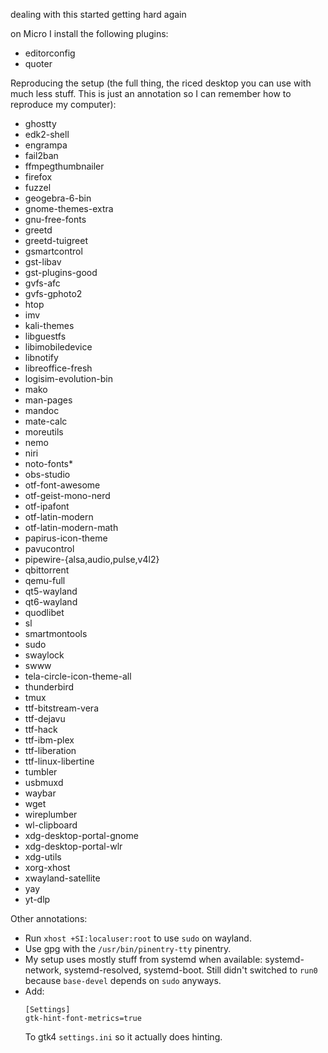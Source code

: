 dealing with this started getting hard again

on Micro I install the following plugins:
- editorconfig  
- quoter  

Reproducing the setup (the full thing, the riced desktop you can use with much
less stuff. This is just an annotation so I can remember how to reproduce my
computer):
- ghostty  
- edk2-shell  
- engrampa  
- fail2ban  
- ffmpegthumbnailer  
- firefox  
- fuzzel  
- geogebra-6-bin  
- gnome-themes-extra  
- gnu-free-fonts  
- greetd  
- greetd-tuigreet  
- gsmartcontrol  
- gst-libav  
- gst-plugins-good  
- gvfs-afc  
- gvfs-gphoto2  
- htop  
- imv  
- kali-themes  
- libguestfs  
- libimobiledevice  
- libnotify  
- libreoffice-fresh  
- logisim-evolution-bin  
- mako  
- man-pages  
- mandoc  
- mate-calc  
- moreutils  
- nemo  
- niri  
- noto-fonts*  
- obs-studio  
- otf-font-awesome  
- otf-geist-mono-nerd  
- otf-ipafont  
- otf-latin-modern  
- otf-latin-modern-math  
- papirus-icon-theme  
- pavucontrol  
- pipewire-{alsa,audio,pulse,v4l2}  
- qbittorrent  
- qemu-full  
- qt5-wayland  
- qt6-wayland  
- quodlibet  
- sl  
- smartmontools  
- sudo  
- swaylock  
- swww  
- tela-circle-icon-theme-all  
- thunderbird  
- tmux  
- ttf-bitstream-vera  
- ttf-dejavu  
- ttf-hack  
- ttf-ibm-plex  
- ttf-liberation  
- ttf-linux-libertine  
- tumbler  
- usbmuxd  
- waybar  
- wget  
- wireplumber  
- wl-clipboard  
- xdg-desktop-portal-gnome  
- xdg-desktop-portal-wlr  
- xdg-utils  
- xorg-xhost  
- xwayland-satellite  
- yay  
- yt-dlp  

Other annotations:
- Run `xhost +SI:localuser:root` to use `sudo` on wayland.
- Use gpg with the `/usr/bin/pinentry-tty` pinentry.
- My setup uses mostly stuff from systemd when available: systemd-network,
  systemd-resolved, systemd-boot. Still didn't switched to `run0` because
  `base-devel` depends on `sudo` anyways.
- Add:
  ```
  [Settings]
  gtk-hint-font-metrics=true
  ```
  To gtk4 `settings.ini` so it actually does hinting.
